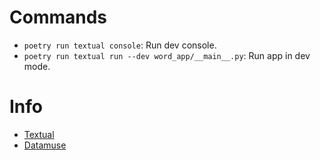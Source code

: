 # Commands
- `poetry run textual console`: Run dev console.
- `poetry run textual run --dev word_app/__main__.py`: Run app in dev mode.

# Info
- [Textual](https://textual.textualize.io/)
- [Datamuse](https://www.datamuse.com)
